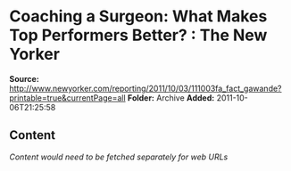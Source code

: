 # Coaching a Surgeon: What Makes Top Performers Better? : The New Yorker

**Source:** http://www.newyorker.com/reporting/2011/10/03/111003fa_fact_gawande?printable=true&currentPage=all
**Folder:** Archive
**Added:** 2011-10-06T21:25:58




## Content
*Content would need to be fetched separately for web URLs*
